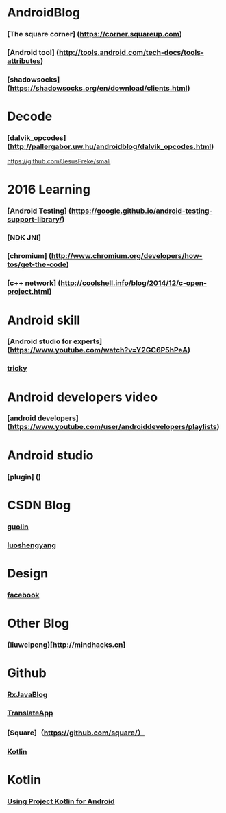 # AndroidBlog
### [The square corner] (https://corner.squareup.com)
### [Android tool] (http://tools.android.com/tech-docs/tools-attributes)
### [shadowsocks] (https://shadowsocks.org/en/download/clients.html)

# Decode
### [dalvik_opcodes] (http://pallergabor.uw.hu/androidblog/dalvik_opcodes.html)
https://github.com/JesusFreke/smali

# 2016 Learning
### [Android Testing] (https://google.github.io/android-testing-support-library/)
### [NDK JNI] 
### [chromium] (http://www.chromium.org/developers/how-tos/get-the-code)
### [c++ network] (http://coolshell.info/blog/2014/12/c-open-project.html)

# Android skill
### [Android studio for experts] (https://www.youtube.com/watch?v=Y2GC6P5hPeA)
### [tricky](http://trickyandroid.com/#blog)

# Android developers video
### [android developers] (https://www.youtube.com/user/androiddevelopers/playlists)

# Android studio
### [plugin] ()

# CSDN Blog
### [guolin](http://blog.csdn.net/guolin_blog)
### [luoshengyang](http://blog.csdn.net/luoshengyang/)

# Design
### [facebook](https://facebook.github.io/origami/)


# Other Blog
### (liuweipeng)[http://mindhacks.cn]

# Github
### [RxJavaBlog](https://github.com/lzyzsd/Awesome-RxJava)
### [TranslateApp](https://github.com/maoruibin/TranslateApp)
### [Square]（https://github.com/square/）
### [Kotlin](https://github.com/JetBrains/kotlin)

# Kotlin
### [Using Project Kotlin for Android](https://docs.google.com/document/d/1ReS3ep-hjxWA8kZi0YqDbEhCqTt29hG8P44aA9W0DM8/edit?hl=zh-CN&forcehl=1)
